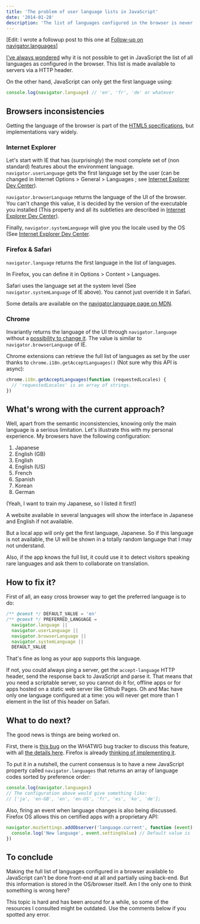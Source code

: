 ```yaml
---
title: 'The problem of user language lists in JavaScript'
date: '2014-01-28'
description: 'The list of languages configured in the browser is never made available to JavaScript!'
---
```


[Edit: I wrote a followup post to this one at [Follow-up on navigator.languages](/posts/follow-up-on-navigator-languages/)]

[I've always wondered](https://twitter.com/g_marty/status/412527722410553344) why it is not possible to get in JavaScript the list of all languages as configured in the browser. This list is made available to servers via a HTTP header.

On the other hand, JavaScript can only get the first language using:

```javascript
console.log(navigator.language) // 'en', 'fr', 'de' or whatever
```

## Browsers inconsistencies

Getting the language of the browser is part of the [HTML5 specifications](http://www.w3.org/TR/html5/webappapis.html#language-preferences), but implementations vary widely.

### Internet Explorer

Let's start with IE that has (surprisingly) the most complete set of (non standard) features about the environment language. `navigator.userLanguage` gets the first language set by the user (can be changed in Internet Options > General > Languages ; see [Internet Explorer Dev Center](http://msdn.microsoft.com/en-us/library/ie/ms534713%28v=vs.85%29.aspx)).

`navigator.browserLanguage` returns the language of the UI of the browser. You can't change this value, it is decided by the version of the executable you installed (This property and all its subtleties are described in [Internet Explorer Dev Center](http://msdn.microsoft.com/en-us/library/ie/ms533542%28v=vs.85%29.aspx)).

Finally, `navigator.systemLanguage` will give you the locale used by the OS (See [Internet Explorer Dev Center](http://msdn.microsoft.com/en-us/library/ie/ms534653%28v=vs.85%29.aspx).

### Firefox & Safari

`navigator.language` returns the first language in the list of languages.

In Firefox, you can define it in Options > Content > Languages.

Safari uses the language set at the system level (See `navigator.systemLanguage` of IE above). You cannot just override it in Safari.

Some details are available on the [navigator.language page on MDN](https://developer.mozilla.org/en-US/docs/Web/API/NavigatorLanguage.language).

### Chrome

Invariantly returns the language of the UI through `navigator.language` without a [possibility to change it](https://code.google.com/p/chromium/issues/detail?id=1862). The value is similar to `navigator.browserLanguage` of IE.

Chrome extensions can retrieve the full list of languages as set by the user thanks to `chrome.i18n.getAcceptLanguages()` (Not sure why this API is async):

```javascript
chrome.i18n.getAcceptLanguages(function (requestedLocales) {
  // 'requestedLocales' is an array of strings.
})
```

## What's wrong with the current approach?

Well, apart from the semantic inconsistencies, knowing only the main language is a serious limitation. Let's illustrate this with my personal experience. My browsers have the following configuration:

1. Japanese
2. English (GB)
3. English
4. English (US)
5. French
6. Spanish
7. Korean
8. German

(Yeah, I want to train my Japanese, so I listed it first!)

A website available in several languages will show the interface in Japanese and English if not available.

But a local app will only get the first language, Japanese. So if this language is not available, the UI will be shown in a totally random language that I may not understand.

Also, if the app knows the full list, it could use it to detect visitors speaking rare languages and ask them to collaborate on translation.

## How to fix it?

First of all, an easy cross browser way to get the preferred language is to do:

```javascript
/** @const */ DEFAULT_VALUE = 'en'
/** @const */ PREFERRED_LANGUAGE =
  navigator.language ||
  navigator.userLanguage ||
  navigator.browserLanguage ||
  navigator.systemLanguage ||
  DEFAULT_VALUE
```

That's fine as long as your app supports this language.

If not, you could always ping a server, get the `accept-language` HTTP header, send the response back to JavaScript and parse it. That means that you need a scriptable server, so you cannot do it for, offline apps or for apps hosted on a static web server like Github Pages.
Oh and Mac have only one language configured at a time: you will never get more than 1 element in the list of this header on Safari.

## What to do next?

The good news is things are being worked on.

First, there is [this bug](https://www.w3.org/Bugs/Public/show_bug.cgi?id=23517) on the WHATWG bug tracker to discuss this feature, with all [the details here](https://github.com/marcoscaceres/Locale-Preferences-API/blob/master/proposal.md). Firefox is already [thinking of implementing it](https://bugzilla.mozilla.org/show_bug.cgi?id=889335).

To put it in a nutshell, the current consensus is to have a new JavaScript property called `navigator.languages` that returns an array of language codes sorted by preference order:

```javascript
console.log(navigator.languages)
// The configuration above would give something like:
// ['ja', 'en-GB', 'en', 'en-US', 'fr', 'es', 'ko', 'de'];
```

Also, firing an event when language changes is also being discussed. Firefox OS allows this on certified apps with a proprietary API:

```javascript
navigator.mozSettings.addObserver('language.current', function (event) {
  console.log('New language', event.settingValue) // Default value is 'en-US'.
})
```

## To conclude

Making the full list of languages configured in a browser available to JavaScript can't be done front-end at all and partially using back-end. But this information is stored in the OS/browser itself. Am I the only one to think something is wrong here?

This topic is hard and has been around for a while, so some of the resources I consulted might be outdated. Use the comments below if you spotted any error.
